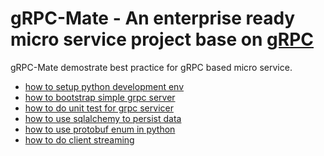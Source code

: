 gRPC-Mate - An enterprise ready micro service project base on [gRPC](https://github.com/grpc/grpc)
========================================
gRPC-Mate demostrate best practice for gRPC based micro service.

* [how to setup python development env](https://www.vipmind.me/programing/python/set-up-python-development-env-with-pyenv-and-pipenv.html)
* [how to bootstrap simple grpc server](https://www.vipmind.me/programing/python/setup-grpc-server-project-in-python.html)
* [how to do unit test for grpc servicer](https://www.vipmind.me/programing/python/write-unit-test-for-grpc-with-pytest-and-pytest-grpc.html)
* [how to use sqlalchemy to persist data](https://www.vipmind.me/programing/python/sqlalchemy-makes-python-orm-easy.html)
* [how to use protobuf enum in python](https://www.vipmind.me/programing/python/understand-protobuf-enum-in-python.html)
* [how to do client streaming](https://www.vipmind.me/programing/python/how-to-do-grpc-client-stream-upload.html)
